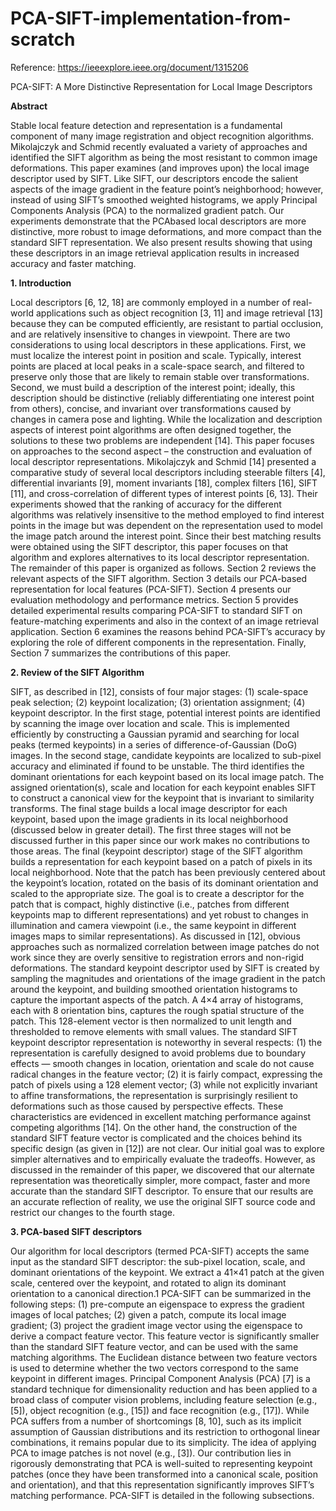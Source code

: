 # PCA-SIFT-implementation-from-scratch

Reference: https://ieeexplore.ieee.org/document/1315206

PCA-SIFT: A More Distinctive Representation for Local Image Descriptors

**Abstract**

Stable local feature detection and representation is a fundamental component of many image
registration and object recognition algorithms. Mikolajczyk and Schmid recently evaluated a variety of approaches and identified the
SIFT algorithm as being the most resistant to common
image deformations. This paper examines (and improves
upon) the local image descriptor used by SIFT. Like SIFT,
our descriptors encode the salient aspects of the image gradient in the feature point’s neighborhood; however, instead
of using SIFT’s smoothed weighted histograms, we apply
Principal Components Analysis (PCA) to the normalized
gradient patch. Our experiments demonstrate that the PCAbased local descriptors are more distinctive, more robust to
image deformations, and more compact than the standard
SIFT representation. We also present results showing that
using these descriptors in an image retrieval application results in increased accuracy and faster matching.

**1. Introduction**

Local descriptors [6, 12, 18] are commonly employed in a
number of real-world applications such as object recognition [3, 11] and image retrieval [13] because they can be
computed efficiently, are resistant to partial occlusion, and
are relatively insensitive to changes in viewpoint. There are
two considerations to using local descriptors in these applications. First, we must localize the interest point in position
and scale. Typically, interest points are placed at local peaks
in a scale-space search, and filtered to preserve only those
that are likely to remain stable over transformations. Second, we must build a description of the interest point; ideally, this description should be distinctive (reliably differentiating one interest point from others), concise, and invariant over transformations caused by changes in camera pose
and lighting. While the localization and description aspects
of interest point algorithms are often designed together, the
solutions to these two problems are independent [14]. This
paper focuses on approaches to the second aspect – the construction and evaluation of local descriptor representations.
Mikolajczyk and Schmid [14] presented a comparative
study of several local descriptors including steerable filters [4], differential invariants [9], moment invariants [18],
complex filters [16], SIFT [11], and cross-correlation of different types of interest points [6, 13]. Their experiments
showed that the ranking of accuracy for the different algorithms was relatively insensitive to the method employed to
find interest points in the image but was dependent on the
representation used to model the image patch around the
interest point. Since their best matching results were obtained using the SIFT descriptor, this paper focuses on that
algorithm and explores alternatives to its local descriptor
representation.
The remainder of this paper is organized as follows. Section 2 reviews the relevant aspects of the SIFT algorithm.
Section 3 details our PCA-based representation for local
features (PCA-SIFT). Section 4 presents our evaluation
methodology and performance metrics. Section 5 provides
detailed experimental results comparing PCA-SIFT to standard SIFT on feature-matching experiments and also in the
context of an image retrieval application. Section 6 examines the reasons behind PCA-SIFT’s accuracy by exploring
the role of different components in the representation. Finally, Section 7 summarizes the contributions of this paper.

**2. Review of the SIFT Algorithm**

SIFT, as described in [12], consists of four major stages:
(1) scale-space peak selection; (2) keypoint localization;
(3) orientation assignment; (4) keypoint descriptor. In the
first stage, potential interest points are identified by scanning the image over location and scale. This is implemented efficiently by constructing a Gaussian pyramid and
searching for local peaks (termed keypoints) in a series of
difference-of-Gaussian (DoG) images. In the second stage,
candidate keypoints are localized to sub-pixel accuracy and
eliminated if found to be unstable. The third identifies the
dominant orientations for each keypoint based on its local
image patch. The assigned orientation(s), scale and location for each keypoint enables SIFT to construct a canonical view for the keypoint that is invariant to similarity transforms. The final stage builds a local image descriptor for
each keypoint, based upon the image gradients in its local
neighborhood (discussed below in greater detail). The first
three stages will not be discussed further in this paper since
our work makes no contributions to those areas.
The final (keypoint descriptor) stage of the SIFT algorithm builds a representation for each keypoint based on
a patch of pixels in its local neighborhood. Note that the
patch has been previously centered about the keypoint’s location, rotated on the basis of its dominant orientation and
scaled to the appropriate size. The goal is to create a descriptor for the patch that is compact, highly distinctive (i.e.,
patches from different keypoints map to different representations) and yet robust to changes in illumination and camera viewpoint (i.e., the same keypoint in different images
maps to similar representations). As discussed in [12], obvious approaches such as normalized correlation between
image patches do not work since they are overly sensitive
to registration errors and non-rigid deformations. The standard keypoint descriptor used by SIFT is created by sampling the magnitudes and orientations of the image gradient
in the patch around the keypoint, and building smoothed
orientation histograms to capture the important aspects of
the patch. A 4×4 array of histograms, each with 8 orientation bins, captures the rough spatial structure of the patch.
This 128-element vector is then normalized to unit length
and thresholded to remove elements with small values.
The standard SIFT keypoint descriptor representation is
noteworthy in several respects: (1) the representation is
carefully designed to avoid problems due to boundary effects — smooth changes in location, orientation and scale
do not cause radical changes in the feature vector; (2) it
is fairly compact, expressing the patch of pixels using a
128 element vector; (3) while not explicitly invariant to
affine transformations, the representation is surprisingly resilient to deformations such as those caused by perspective effects. These characteristics are evidenced in excellent
matching performance against competing algorithms [14].
On the other hand, the construction of the standard SIFT
feature vector is complicated and the choices behind its specific design (as given in [12]) are not clear. Our initial goal
was to explore simpler alternatives and to empirically evaluate the tradeoffs. However, as discussed in the remainder of
this paper, we discovered that our alternate representation
was theoretically simpler, more compact, faster and more
accurate than the standard SIFT descriptor. To ensure that
our results are an accurate reflection of reality, we use the
original SIFT source code and restrict our changes to the
fourth stage.

**3. PCA-based SIFT descriptors**

Our algorithm for local descriptors (termed PCA-SIFT) accepts the same input as the standard SIFT descriptor: the
sub-pixel location, scale, and dominant orientations of the
keypoint. We extract a 41×41 patch at the given scale,
centered over the keypoint, and rotated to align its dominant orientation to a canonical direction.1 PCA-SIFT can
be summarized in the following steps: (1) pre-compute an
eigenspace to express the gradient images of local patches;
(2) given a patch, compute its local image gradient; (3)
project the gradient image vector using the eigenspace to
derive a compact feature vector. This feature vector is significantly smaller than the standard SIFT feature vector,
and can be used with the same matching algorithms. The
Euclidean distance between two feature vectors is used to
determine whether the two vectors correspond to the same
keypoint in different images.
Principal Component Analysis (PCA) [7] is a standard technique for dimensionality reduction and has been
applied to a broad class of computer vision problems,
including feature selection (e.g., [5]), object recognition
(e.g., [15]) and face recognition (e.g., [17]). While PCA
suffers from a number of shortcomings [8, 10], such as its
implicit assumption of Gaussian distributions and its restriction to orthogonal linear combinations, it remains popular
due to its simplicity. The idea of applying PCA to image
patches is not novel (e.g., [3]). Our contribution lies in rigorously demonstrating that PCA is well-suited to representing keypoint patches (once they have been transformed into
a canonical scale, position and orientation), and that this
representation significantly improves SIFT’s matching performance. PCA-SIFT is detailed in the following subsections.

